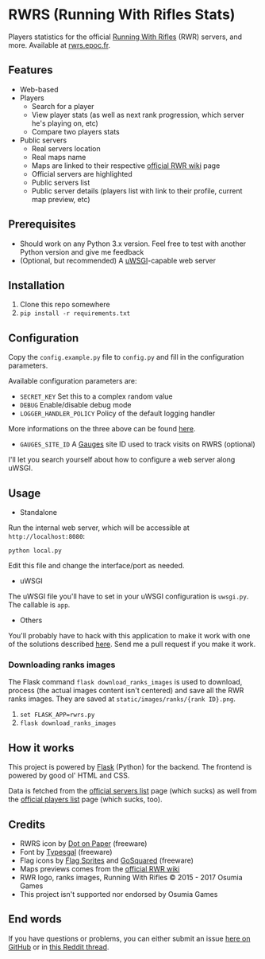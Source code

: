 # RWRS (Running With Rifles Stats)

Players statistics for the official [Running With Rifles](http://www.runningwithrifles.com/wp/) (RWR) servers, and more.
Available at [rwrs.epoc.fr](https://rwrs.epoc.fr/).

## Features

  - Web-based
  - Players
    - Search for a player
    - View player stats (as well as next rank progression, which server he's playing on, etc)
    - Compare two players stats
  - Public servers
    - Real servers location
    - Real maps name
    - Maps are linked to their respective [official RWR wiki](https://runningwithrifles.gamepedia.com/Running_with_Rifles_Wiki) page
    - Official servers are highlighted
    - Public servers list
    - Public server details (players list with link to their profile, current map preview, etc)

## Prerequisites

  - Should work on any Python 3.x version. Feel free to test with another Python version and give me feedback
  - (Optional, but recommended) A [uWSGI](https://uwsgi-docs.readthedocs.io/en/latest/)-capable web server

## Installation

  1. Clone this repo somewhere
  2. `pip install -r requirements.txt`

## Configuration

Copy the `config.example.py` file to `config.py` and fill in the configuration parameters.

Available configuration parameters are:

  - `SECRET_KEY` Set this to a complex random value
  - `DEBUG` Enable/disable debug mode
  - `LOGGER_HANDLER_POLICY` Policy of the default logging handler

More informations on the three above can be found [here](http://flask.pocoo.org/docs/0.12/config/#builtin-configuration-values).

  - `GAUGES_SITE_ID` A [Gauges](https://gaug.es/) site ID used to track visits on RWRS (optional)

I'll let you search yourself about how to configure a web server along uWSGI.

## Usage

  - Standalone

Run the internal web server, which will be accessible at `http://localhost:8080`:

```
python local.py
```

Edit this file and change the interface/port as needed.

  - uWSGI

The uWSGI file you'll have to set in your uWSGI configuration is `uwsgi.py`. The callable is `app`.

  - Others

You'll probably have to hack with this application to make it work with one of the solutions described
[here](http://flask.pocoo.org/docs/0.12/deploying/). Send me a pull request if you make it work.

### Downloading ranks images

The Flask command `flask download_ranks_images` is used to download, process (the actual images content isn't centered)
and save all the RWR ranks images. They are saved at `static/images/ranks/{rank ID}.png`.

  1. `set FLASK_APP=rwrs.py`
  2. `flask download_ranks_images`

## How it works

This project is powered by [Flask](http://flask.pocoo.org/) (Python) for the backend. The frontend is powered by good ol'
HTML and CSS.

Data is fetched from the [official servers list](http://rwr.runningwithrifles.com/rwr_server_list/view_servers.php) page
(which sucks) as well from the [official players list](http://rwr.runningwithrifles.com/rwr_stats/view_players.php?sort=score)
page (which sucks, too).

## Credits

  - RWRS icon by [Dot on Paper](https://www.iconfinder.com/icons/753920/gun_military_shield_war_weapon_weapons_icon) (freeware)
  - Font by [Typesgal](https://www.dafont.com/fr/top-secret-kb.font) (freeware)
  - Flag icons by [Flag Sprites](https://www.flag-sprites.com/en/) and [GoSquared](https://www.gosquared.com/resources/flag-icons/) (freeware)
  - Maps previews comes from the [official RWR wiki](https://runningwithrifles.gamepedia.com/Running_with_Rifles_Wiki)
  - RWR logo, ranks images, Running With Rifles © 2015 - 2017 Osumia Games
  - This project isn't supported nor endorsed by Osumia Games

## End words

If you have questions or problems, you can either submit an issue [here on GitHub](https://github.com/EpocDotFr/rwrs/issues)
or in [this Reddit thread](TODO).
